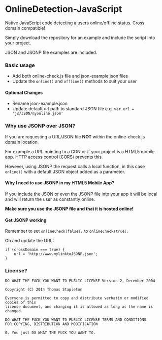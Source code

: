 OnlineDetection-JavaScript
==========================
Native JavaScript code detecting a users online/offline status. Cross domain compatible!

Simply download the repository for an example and include the script into your project.

JSON and JSONP file examples are included.

### Basic usage
- Add both online-check.js file and json-example.json files
- Update the `online()` and `offline()` methods to suit your user

#### Optional Changes
- Rename json-example.json
- Update default url path to standard JSON file e.g. `var url = 'js/JSON/myonline.json'`

### Why use JSONP over JSON?
If you are requesting a URL/JSON file **NOT** within the online-check.js domain location. 

For example a URL pointing to a CDN or if your project is a HTML5 mobile app. HTTP access control (CORS) prevents this. 

However, using JSONP the request calls a local function, in this case `online()` with a default JSON object added as a parameter.

#### Why I need to use JSONP in my HTML5 Mobile App?

If you include the JSON or even the JSONP file into your app it will be local and will return the user as constantly online. 

**Make sure you use the JSONP file and that it is hosted online!**

#### Get JSONP working

Remember to set `onlineCheck(false);` to `onlineCheck(true);`

Oh and update the URL:

    if (crossDomain === true) {
        url = 'http://www.mylinktoJSONP.json';
    }

### License?
```
DO WHAT THE FUCK YOU WANT TO PUBLIC LICENSE Version 2, December 2004 

Copyright (C) 2014 Thomas Stapleton

Everyone is permitted to copy and distribute verbatim or modified copies of this
license document, and changing it is allowed as long as the name is changed.
  
DO WHAT THE FUCK YOU WANT TO PUBLIC LICENSE TERMS AND CONDITIONS
FOR COPYING, DISTRIBUTION AND MODIFICATION 
  
0. You just DO WHAT THE FUCK YOU WANT TO.
